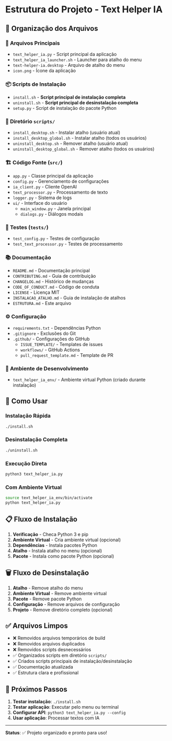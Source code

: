 # Estrutura do Projeto - Text Helper IA

## 📁 Organização dos Arquivos

### 🎯 **Arquivos Principais**
- `text_helper_ia.py` - Script principal da aplicação
- `text_helper_ia_launcher.sh` - Launcher para atalho do menu
- `text-helper-ia.desktop` - Arquivo de atalho do menu
- `icon.png` - Ícone da aplicação

### 📦 **Scripts de Instalação**
- `install.sh` - **Script principal de instalação completa**
- `uninstall.sh` - **Script principal de desinstalação completa**
- `setup.py` - Script de instalação do pacote Python

### 📂 **Diretório `scripts/`**
- `install_desktop.sh` - Instalar atalho (usuário atual)
- `install_desktop_global.sh` - Instalar atalho (todos os usuários)
- `uninstall_desktop.sh` - Remover atalho (usuário atual)
- `uninstall_desktop_global.sh` - Remover atalho (todos os usuários)

### 🏗️ **Código Fonte (`src/`)**
- `app.py` - Classe principal da aplicação
- `config.py` - Gerenciamento de configurações
- `ia_client.py` - Cliente OpenAI
- `text_processor.py` - Processamento de texto
- `logger.py` - Sistema de logs
- `ui/` - Interface do usuário
  - `main_window.py` - Janela principal
  - `dialogs.py` - Diálogos modais

### 🧪 **Testes (`tests/`)**
- `test_config.py` - Testes de configuração
- `test_text_processor.py` - Testes de processamento

### 📚 **Documentação**
- `README.md` - Documentação principal
- `CONTRIBUTING.md` - Guia de contribuição
- `CHANGELOG.md` - Histórico de mudanças
- `CODE_OF_CONDUCT.md` - Código de conduta
- `LICENSE` - Licença MIT
- `INSTALACAO_ATALHO.md` - Guia de instalação de atalhos
- `ESTRUTURA.md` - Este arquivo

### ⚙️ **Configuração**
- `requirements.txt` - Dependências Python
- `.gitignore` - Exclusões do Git
- `.github/` - Configurações do GitHub
  - `ISSUE_TEMPLATE/` - Templates de issues
  - `workflows/` - GitHub Actions
  - `pull_request_template.md` - Template de PR

### 🔧 **Ambiente de Desenvolvimento**
- `text_helper_ia_env/` - Ambiente virtual Python (criado durante instalação)

## 🚀 **Como Usar**

### Instalação Rápida
```bash
./install.sh
```

### Desinstalação Completa
```bash
./uninstall.sh
```

### Execução Direta
```bash
python3 text_helper_ia.py
```

### Com Ambiente Virtual
```bash
source text_helper_ia_env/bin/activate
python text_helper_ia.py
```

## 📋 **Fluxo de Instalação**

1. **Verificação** - Checa Python 3 e pip
2. **Ambiente Virtual** - Cria ambiente virtual (opcional)
3. **Dependências** - Instala pacotes Python
4. **Atalho** - Instala atalho no menu (opcional)
5. **Pacote** - Instala como pacote Python (opcional)

## 🗑️ **Fluxo de Desinstalação**

1. **Atalho** - Remove atalho do menu
2. **Ambiente Virtual** - Remove ambiente virtual
3. **Pacote** - Remove pacote Python
4. **Configuração** - Remove arquivos de configuração
5. **Projeto** - Remove diretório completo (opcional)

## ✅ **Arquivos Limpos**

- ❌ Removidos arquivos temporários de build
- ❌ Removidos arquivos duplicados
- ❌ Removidos scripts desnecessários
- ✅ Organizados scripts em diretório `scripts/`
- ✅ Criados scripts principais de instalação/desinstalação
- ✅ Documentação atualizada
- ✅ Estrutura clara e profissional

## 🎯 **Próximos Passos**

1. **Testar instalação**: `./install.sh`
2. **Testar aplicação**: Executar pelo menu ou terminal
3. **Configurar API**: `python3 text_helper_ia.py --config`
4. **Usar aplicação**: Processar textos com IA

---

**Status**: ✅ Projeto organizado e pronto para uso!
